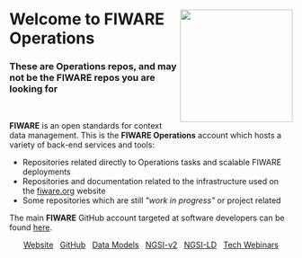 
<h1>
<img align="right" width="200" height="200" src="https://www.fiware.org/style/imgs/FIWARE_WrongSearch.png"/>
Welcome to FIWARE Operations</h1>
<h3>These are Operations repos, and  may not be the FIWARE repos you are looking for</h2><br>
  <p>
   <b>FIWARE</b> is an open standards for context data management. This is the <b>FIWARE Operations</b> account which hosts a variety of back-end services and tools:
    <ul>
      <li>Repositories related directly to Operations tasks and scalable FIWARE deployments</li>
      <li>Repositories and documentation related to the infrastructure used on the <a href="https://fiware.org/">fiware.org</a> website</li>
      <li>Some repositories which are still <i>"work in progress"</i> or project related</li>
    </ul>
    The main <b>FIWARE</b> GitHub account targeted at software developers can be found <a href="https://github.com/FIWARE">here</a>.
  </p>


<p align="center">
  <a href="https://www.fiware.org/catalogue/">Website</a>
  &nbsp;
  <a href="https://github.com/FIWARE">GitHub</a>
  &nbsp;
  <a href="https://www.fiware.org/smart-data-models/">Data Models</a>
  &nbsp;
  <a href="https://fiware-tutorials.readthedocs.io/en/latest/">NGSI-v2</a>
  &nbsp;
  <a href="https://ngsi-ld-tutorials.readthedocs.io/en/latest/">NGSI-LD</a>
  &nbsp;
  <a href="https://www.fiware.org/community/webinars/">Tech Webinars</a>
</p>
